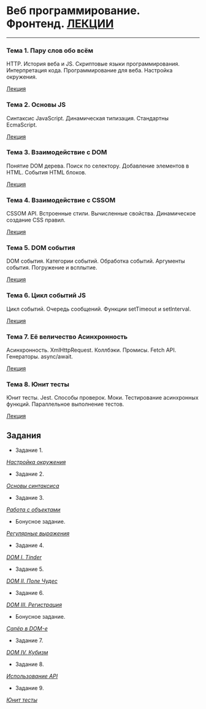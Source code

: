 # Веб программирование. Фронтенд. [ЛЕКЦИИ](https://tgjmjgj.github.io/js/index.html "Лекции")

***

### Тема 1. Пару слов обо всём

HTTP. История веба и JS. Скриптовые языки программирования. Интерпретация кода. Программирование для веба. Настройка окружения.

[Лекция](https://tgjmjgj.github.io/js/lecture/1_scripting/index.html "Лекция")

### Тема 2. Основы JS

Синтаксис JavaScript. Динамическая типизация. Стандартны EcmaScript.

[Лекция](https://tgjmjgj.github.io/js/lecture/2_js_intro/index.html "Лекция")

### Тема 3. Взаимодействие с DOM

Понятие DOM дерева. Поиск по селектору. Добавление элементов в HTML. События HTML блоков.

[Лекция](https://tgjmjgj.github.io/js/lecture/3_dom/index.html "Лекция")

### Тема 4. Взаимодействие с CSSOM

CSSOM API. Встроенные стили. Вычисленные свойства. Динамическое создание CSS правил.

[Лекция](https://tgjmjgj.github.io/js/lecture/4_cssom/index.html "Лекция")

### Тема 5. DOM события

DOM события. Категории событий. Обработка событий. Аргументы события. Погружение и всплытие.

[Лекция](https://tgjmjgj.github.io/js/lecture/5_events/index.html "Лекция")

### Тема 6. Цикл событий JS

Цикл событий. Очередь сообщений. Функции setTimeout и setInterval.

[Лекция](https://tgjmjgj.github.io/js/lecture/6_event_loop/index.html "Лекция")

### Тема 7. Её величество Асинхронность

Асинхронность. XmlHttpRequest. Коллбэки. Промисы. Fetch API. Генераторы. async/await.

[Лекция](https://tgjmjgj.github.io/js/lecture/7_async/index.html "Лекция")

### Тема 8. Юнит тесты

Юнит тесты. Jest. Способы проверок. Моки. Тестирование асинхронных функций. Параллельное выполнение тестов.

[Лекция](https://tgjmjgj.github.io/js/lecture/8_jest/index.html "Лекция")

## Задания

* Задание 1.

[*Настройка окружения*](https://tgjmjgj.github.io/js/task/task_1/task_1.pdf "Настройка окружения")

* Задание 2.

[*Основы синтаксиса*](https://tgjmjgj.github.io/js/task/task_2/task_2.pdf "Основы синтаксиса")

* Задание 3.

[*Работа с объектами*](https://tgjmjgj.github.io/js/task/task_3/task_3.pdf "Работа с объектами")

* Бонусное задание.

[*Регулярные выражения*](https://tgjmjgj.github.io/js/task/task_4/task_4.pdf "Регулярные выражения")

* Задание 4.

[*DOM I. Tinder*](https://tgjmjgj.github.io/js/task/task_5/task_5.pdf "DOM I. Tinder")

* Задание 5.

[*DOM II. Поле Чудес*](https://tgjmjgj.github.io/js/task/task_6/task_6.pdf "DOM II. Поле Чудес")

* Задание 6.

[*DOM III. Регистрация*](https://docs.google.com/document/d/1XMyoIl2tOFcUpP3wqh4N3yf6z-SO8FhTvZMLds1h6NE/edit?usp=sharing "DOM III. Регистрация")

* Бонусное задание.

[*Сапёр в DOM-е*](https://docs.google.com/document/d/1hGj9L9Qhuetg3Na76XUHqTiZ_ig4nu2neia_1nrS01o/edit?usp=sharing "Сапёр в DOM-е")

* Задание 7.

[*DOM IV. Кубизм*](https://docs.google.com/document/d/1tujZxwsRo4dKjmRCYSNHwfkfYxp_m8maavr73WwrGsg/edit "DOM IV. Кубизм")

* Задание 8.

[*Использование API*](https://docs.google.com/document/d/1f8mArr8ueNpY6SozuJZykEuA_YmBnRubWXpAQGDjuMY/edit?usp=sharing "Использование API")

* Задание 9.

[*Юнит тесты*](https://docs.google.com/document/d/115s77TBrj1KuafrTNRUX1XwAbTrsMCUZzZeozO1ipLY/edit?usp=sharing "Юнит тесты") 